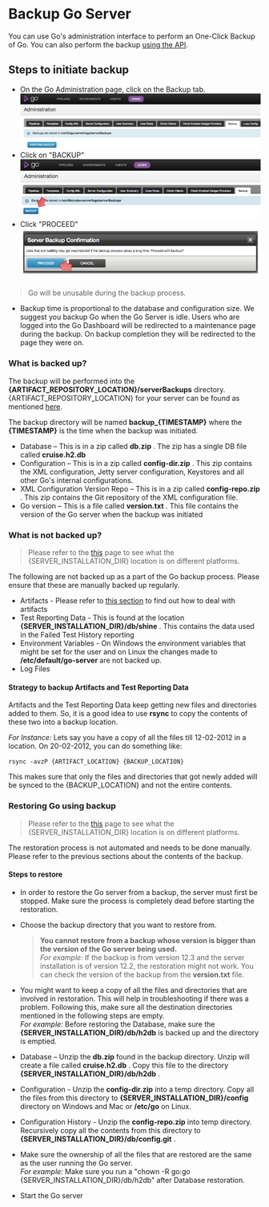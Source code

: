 # Backup Go Server

You can use Go's administration interface to perform an One-Click Backup of Go. You can also perform the backup [using the API](https://api.gocd.org/#backups).

## Steps to initiate backup

-   On the Go Administration page, click on the Backup tab.
![](../resources/images/backup_tab.png)
-   Click on "BACKUP"
![](../resources/images/backup_button.png)
-   Click "PROCEED"
![](../resources/images/backup_proceed.png)
>Go will be unusable during the backup process.
-   Backup time is proportional to the database and configuration size. We suggest you backup Go when the Go Server is idle. Users who are logged into the Go Dashboard will be redirected to a maintenance page during the backup. On backup completion they will be redirected to the page they were on.

### What is backed up?

The backup will be performed into the **{ARTIFACT\_REPOSITORY\_LOCATION}/serverBackups** directory. {ARTIFACT\_REPOSITORY\_LOCATION} for your server can be found as mentioned [here](../installation/configuring_server_details.md#artifact-repository-configuration).

The backup directory will be named **backup\_{TIMESTAMP}** where the **{TIMESTAMP}** is the time when the backup was initiated.

-   Database – This is in a zip called **db.zip** . The zip has a single DB file called **cruise.h2.db**
-   Configuration – This is in a zip called **config-dir.zip** . This zip contains the XML configuration, Jetty server configuration, Keystores and all other Go's internal configurations.
-   XML Configuration Version Repo – This is in a zip called **config-repo.zip** . This zip contains the Git repository of the XML configuration file.
-   Go version – This is a file called **version.txt** . This file contains the version of the Go server when the backup was initiated

### What is not backed up?

> Please refer to the [this](../installation/installing_go_server.md#location-of-files-after-installation-of-go-server) page to see what the {SERVER\_INSTALLATION\_DIR} location is on different platforms.

The following are not backed up as a part of the Go backup process. Please ensure that these are manually backed up regularly.

-   Artifacts - Please refer to [this section](../faq/admin_out_of_disk_space.md#move-the-artifact-repository-to-a-new-larger-drive) to find out how to deal with artifacts
-   Test Reporting Data - This is found at the location **{SERVER\_INSTALLATION\_DIR}/db/shine** . This contains the data used in the Failed Test History reporting
-   Environment Variables - On Windows the environment variables that might be set for the user and on Linux the changes made to **/etc/default/go-server** are not backed up.
-   Log Files

#### Strategy to backup Artifacts and Test Reporting Data

Artifacts and the Test Reporting Data keep getting new files and directories added to them. So, it is a good idea to use **rsync** to copy the contents of these two into a backup location.

*For Instance:* Lets say you have a copy of all the files till 12-02-2012 in a location. On 20-02-2012, you can do something like:

```shell
rsync -avzP {ARTIFACT_LOCATION} {BACKUP_LOCATION}
```

This makes sure that only the files and directories that got newly added will be synced to the {BACKUP\_LOCATION} and not the entire contents.

### Restoring Go using backup

> Please refer to the [this](../installation/installing_go_server.md#location-of-files-after-installation-of-go-server) page to see what the {SERVER\_INSTALLATION\_DIR} location is on different platforms.

The restoration process is not automated and needs to be done manually. Please refer to the previous sections about the contents of the backup.

#### Steps to restore

-   In order to restore the Go server from a backup, the server must first be stopped. Make sure the process is completely dead before starting the restoration.
-   Choose the backup directory that you want to restore from.

    >**You cannot restore from a backup whose version is bigger than the version of the Go server being used.**<br>
    >*For example:* If the backup is from version 12.3 and the server installation is of version 12.2, the restoration might not work. You can check the version of the backup from the **version.txt** file.

-   You might want to keep a copy of all the files and directories that are involved in restoration. This will help in troubleshooting if there was a problem. Following this, make sure all the destination directories mentioned in the following steps are empty.<br>
    *For example:* Before restoring the Database, make sure the **{SERVER\_INSTALLATION\_DIR}/db/h2db** is backed up and the directory is emptied.
-   Database – Unzip the **db.zip** found in the backup directory. Unzip will create a file called **cruise.h2.db** . Copy this file to the directory **{SERVER\_INSTALLATION\_DIR}/db/h2db** .
-   Configuration - Unzip the **config-dir.zip** into a temp directory. Copy all the files from this directory to **{SERVER\_INSTALLATION\_DIR}/config** directory on Windows and Mac or **/etc/go** on Linux.
-   Configuration History - Unzip the **config-repo.zip** into temp directory. Recursively copy all the contents from this directory to **{SERVER\_INSTALLATION\_DIR}/db/config.git** .
-   Make sure the ownership of all the files that are restored are the same as the user running the Go server.<br>
    *For example:* Make sure you run a "chown -R go:go {SERVER\_INSTALLATION\_DIR}/db/h2db" after Database restoration.
-   Start the Go server
